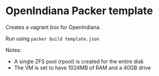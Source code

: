 # OpenIndiana Packer template

Creates a vagrant box for OpenIndiana.

Run using `packer build template.json`

Notes:

 * A single ZFS pool (rpool) is created for the entire disk
 * The VM is set to have 1024MB of RAM and a 40GB drive
